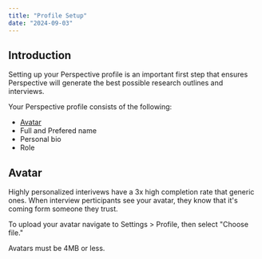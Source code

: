 ```yaml
---
title: "Profile Setup"
date: "2024-09-03"
---
```


## Introduction

Setting up your Perspective profile is an important first step that ensures Perspective will generate the best possible research outlines and interviews.

Your Perspective profile consists of the following:
- [Avatar](#Avatar)
- Full and Prefered name
- Personal bio
- Role

## Avatar
Highly personalized interivews have a 3x high completion rate that generic ones. When interview perticipants see your avatar, they know that it's coming form someone they trust.

To upload your avatar navigate to Settings > Profile, then select "Choose file."

Avatars must be 4MB or less.
